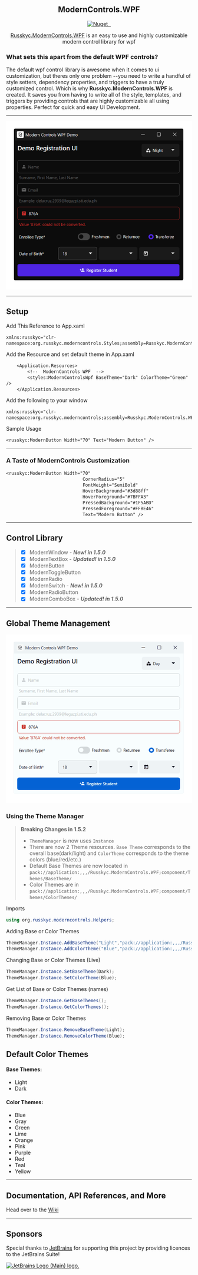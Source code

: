 <h2 align="center">ModernControls.WPF</h2>

<p align="center">
    <a href="https://www.nuget.org/packages/Russkyc.ModernControls.WPF">
        <img src="https://img.shields.io/nuget/v/Russkyc.ModernControls.WPF?color=1f72de" alt="Nuget">
    </a>
    <a href="#">
        <img src="https://img.shields.io/badge/-.NET%206.0-blueviolet?color=1f72de&label=NET" alt="">
    </a>
    <a href="#">
        <img src="https://img.shields.io/badge/-.NET%20Framework%204.6-blueviolet?color=1f72de&label=NET" alt="">
    </a>
</p>

<p align="center">
<a href="https://www.nuget.org/packages/Russkyc.ModernControls.WPF">Russkyc.ModernControls.WPF</a> is an easy to use and highly customizable modern control library for wpf
</p>

### What sets this apart from the default WPF controls?

The default wpf control library is awesome when it comes to ui customization, but theres only one problem --you need to write a handful of style setters, dependency properties, and triggers to have a truly customized control. Which is why **Russkyc.ModernControls.WPF** is created. It saves you from having to write all of the style, templates, and triggers by providing controls that are highly customizable all using properties. Perfect for quick and easy UI Development.

---

<span align="center">
    
![image](https://raw.githubusercontent.com/russkyc/modern-controls-wpf/master/Russkyc.ModernControls.WPF.Demo/Resources/Demo.png)
    
</span>

---
## Setup

Add This Reference to App.xaml
```xaml
xmlns:russkyc="clr-namespace:org.russkyc.moderncontrols.Styles;assembly=Russkyc.ModernControls.WPF"
```

Add the Resource and set default theme in App.xaml

```xaml
    <Application.Resources>
        <!--  ModernControls WPF  -->
        <styles:ModernControlsWpf BaseTheme="Dark" ColorTheme="Green" />
    </Application.Resources>
```

Add the following to your window
```xaml
xmlns:russkyc="clr-namespace:org.russkyc.moderncontrols;assembly=Russkyc.ModernControls.WPF"
```

Sample Usage
```xaml
<russkyc:ModernButton Width="70" Text="Modern Button" />
```

---

### A Taste of ModernControls Customization

```xaml
<russkyc:ModernButton Width="70"
                             CornerRadius="5"
                             FontWeight="SemiBold"
                             HoverBackground="#3d88ff"
                             HoverForeground="#7BFFA3" 
                             PressedBackground="#1F5ABD"
                             PressedForeground="#FFBE46"
                             Text="Modern Button" />
```

---

## Control Library
> - [x] ModernWindow - **_New! in 1.5.0_**
> - [x] ModernTextBox - **_Updated! in 1.5.0_**
> - [x] ModernButton
> - [x] ModernToggleButton
> - [x] ModernRadio
> - [x] ModernSwitch - **_New! in 1.5.0_**
> - [x] ModernRadioButton
> - [x] ModernComboBox - **_Updated! in 1.5.0_**

---

## Global Theme Management

<span align="center">

![image](https://raw.githubusercontent.com/russkyc/modern-controls-wpf/master/Russkyc.ModernControls.WPF.Demo/Resources/ThemeManagementDemo.gif)

</span>

### Using the Theme Manager

> **Breaking Changes in 1.5.2**
> - `ThemeManager` is now uses `Instance`
> - There are now 2 Theme resources. `Base Theme` corresponds to the overall base(dark/light) and `ColorTheme` corresponds to the theme colors (blue/red/etc.)
> - Default Base Themes are now located in `pack://application:,,,/Russkyc.ModernControls.WPF;component/Themes/BaseTheme/`
> - Color Themes are in `pack://application:,,,/Russkyc.ModernControls.WPF;component/Themes/ColorThemes/`

Imports
```csharp
using org.russkyc.moderncontrols.Helpers;
```

Adding Base or Color Themes

```csharp
ThemeManager.Instance.AddBaseTheme("Light","pack://application:,,,/Russkyc.ModernControls.WPF;component/Themes/BaseTheme/DefaultLight.xaml");
ThemeManager.Instance.AddColorTheme("Blue","pack://application:,,,/Russkyc.ModernControls.WPF;component/Themes/ColorThemes/Blue.xaml");
```

Changing Base or Color Themes (Live)

```csharp
ThemeManager.Instance.SetBaseTheme(Dark);
ThemeManager.Instance.SetColorTheme(Blue);
```

Get List of Base or Color Themes (names)
```csharp
ThemeManager.Instance.GetBaseThemes();
ThemeManager.Instance.GetColorThemes();
```

Removing Base or Color Themes

```csharp
ThemeManager.Instance.RemoveBaseTheme(Light);
ThemeManager.Instance.RemoveColorTheme(Blue);
```

## Default Color Themes

#### Base Themes:
- Light
- Dark

#### Color Themes:
- Blue
- Gray
- Green
- Lime
- Orange
- Pink
- Purple
- Red
- Teal
- Yellow

---
## Documentation, API References, and More

Head over to the [Wiki](https://github.com/russkyc/modern-controls-wpf/wiki)

---

## Sponsors
Special thanks to [JetBrains](https://www.jetbrains.com/) for supporting this project by providing licences to the JetBrains Suite!

<a href="https://www.jetbrains.com/community/opensource/#support">
<img width="200px" src="https://resources.jetbrains.com/storage/products/company/brand/logos/jb_beam.png" alt="JetBrains Logo (Main) logo.">
</a>